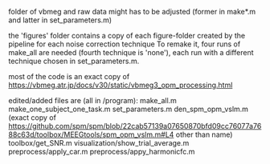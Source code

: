 
folder of vbmeg and raw data might has to be adjusted (former in make\*.m and latter in set_parameters.m)

the 'figures' folder contains a copy of each figure-folder created by the pipeline for each noise correction technique
To remake it, four runs of make_all are needed (fourth technique is 'none'), each run with a different technique chosen in set_parameters.m.


most of the code is an exact copy of https://vbmeg.atr.jp/docs/v30/static/vbmeg3_opm_processing.html

edited/added files are (all in /program):
make_all.m
make_one_subject_one_task.m
set_parameters.m
den_spm_opm_vslm.m (exact copy of https://github.com/spm/spm/blob/22cab57139a07650870bfd09cc76077a7688c63d/toolbox/MEEGtools/spm_opm_vslm.m#L4 other than name)
toolbox/get_SNR.m
visualization/show_trial_average.m
preprocess/apply_car.m
preprocess/appy_harmonicfc.m
